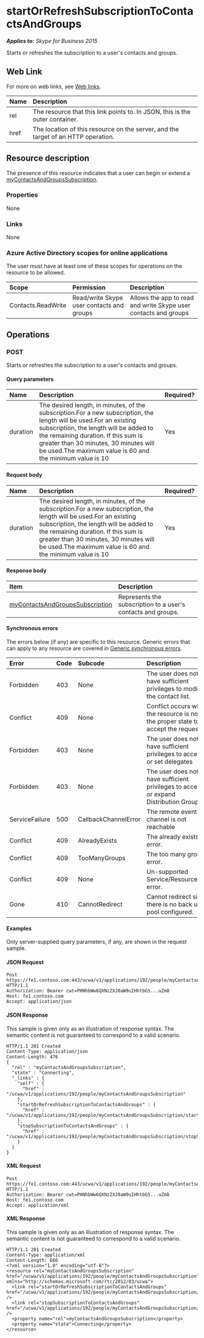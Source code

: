 # startOrRefreshSubscriptionToContactsAndGroups

 _**Applies to:** Skype for Business 2015_


Starts or refreshes the subscription to a user's contacts and groups.


## Web Link
<a name = "sectionSection0"> </a>


For more on web links, see [Web links](WebLinks.md).


|**Name**|**Description**|
|:-----|:-----|
|rel|The resource that this link points to. In JSON, this is the outer container.|
|href|The location of this resource on the server, and the target of an HTTP operation.|

## Resource description
<a name = "sectionSection1"> </a>


The presence of this resource indicates that a user can begin or extend a [myContactsAndGroupsSubscription](myContactsAndGroupsSubscription_ref.md).

### Properties



None

### Links



None

### Azure Active Directory scopes for online applications



The user must have at least one of these scopes for operations on the resource to be allowed.

|**Scope**|**Permission**|**Description**|
|:-----|:-----|:-----|
|Contacts.ReadWrite|Read/write Skype user contacts and groups|Allows the app to read and write Skype user contacts and groups|

## Operations



<a name="sectionSection2"></a>


### POST




Starts or refreshes the subscription to a user's contacts and groups.

#### Query parameters




|**Name**|**Description**|**Required?**|
|:-----|:-----|:-----|
|duration|The desired length, in minutes, of the subscription.For a new subscription, the length will be used.For an existing subscription, the length will be added to the remaining duration. If this sum is greater than 30 minutes, 30 minutes will be used.The maximum value is 60 and the minimum value is 10|Yes|


#### Request body




|**Name**|**Description**|**Required?**|
|:-----|:-----|:-----|
|duration|The desired length, in minutes, of the subscription.For a new subscription, the length will be used.For an existing subscription, the length will be added to the remaining duration. If this sum is greater than 30 minutes, 30 minutes will be used.The maximum value is 60 and the minimum value is 10 |Yes|

#### Response body



|**Item**|**Description**|
|:-----|:-----|
|[myContactsAndGroupsSubscription](contactsAndGroupsSubscription_ref.md)|Represents the subscription to a user's contacts and groups.|

#### Synchronous errors



The errors below (if any) are specific to this resource. Generic errors that can apply to any resource are covered in [Generic synchronous errors](GenericSynchronousErrors.md).

|**Error**|**Code**|**Subcode**|**Description**|
|:-----|:-----|:-----|:-----|
|Forbidden|403|None|The user does not have sufficient privileges to modify the contact list.|
|Conflict|409|None|Conflict occurs when the resource is not in the proper state to accept the request.|
|Forbidden|403|None|The user does not have sufficient privileges to access or set delegates|
|Forbidden|403|None|The user does not have sufficient privileges to access or expand Distribution Groups|
|ServiceFailure|500|CallbackChannelError|The remote event channel is not reachable|
|Conflict|409|AlreadyExists|The already exists error.|
|Conflict|409|TooManyGroups|The too many groups error.|
|Conflict|409|None|Un-supported Service/Resource/API error.|
|Gone|410|CannotRedirect|Cannot redirect since there is no back up pool configured.|

#### Examples



Only server-supplied query parameters, if any, are shown in the request sample.

#### JSON Request




```
Post https://fe1.contoso.com:443/ucwa/v1/applications/192/people/myContactsAndGroupsSubscription/startOrRefreshSubscriptionToContactsAndGroups HTTP/1.1
Authorization: Bearer cwt=PHNhbWw6QXNzZXJ0aW9uIHhtbG5...uZm8
Host: fe1.contoso.com
Accept: application/json
```


#### JSON Response



This sample is given only as an illustration of response syntax. The semantic content is not guaranteed to correspond to a valid scenario.
```
HTTP/1.1 201 Created
Content-Type: application/json
Content-Length: 476
{
  "rel" : "myContactsAndGroupsSubscription",
  "state" : "Connecting",
  "_links" : {
    "self" : {
      "href" : "/ucwa/v1/applications/192/people/myContactsAndGroupsSubscription"
    },
    "startOrRefreshSubscriptionToContactsAndGroups" : {
      "href" : "/ucwa/v1/applications/192/people/myContactsAndGroupsSubscription/startOrRefreshSubscriptionToContactsAndGroups"
    },
    "stopSubscriptionToContactsAndGroups" : {
      "href" : "/ucwa/v1/applications/192/people/myContactsAndGroupsSubscription/stopSubscriptionToContactsAndGroups"
    }
  }
}
```


#### XML Request




```
Post https://fe1.contoso.com:443/ucwa/v1/applications/192/people/myContactsAndGroupsSubscription/startOrRefreshSubscriptionToContactsAndGroups HTTP/1.1
Authorization: Bearer cwt=PHNhbWw6QXNzZXJ0aW9uIHhtbG5...uZm8
Host: fe1.contoso.com
Accept: application/xml
```


#### XML Response



This sample is given only as an illustration of response syntax. The semantic content is not guaranteed to correspond to a valid scenario.
```
HTTP/1.1 201 Created
Content-Type: application/xml
Content-Length: 666
<?xml version="1.0" encoding="utf-8"?>
<resource rel="myContactsAndGroupsSubscription" href="/ucwa/v1/applications/192/people/myContactsAndGroupsSubscription" xmlns="http://schemas.microsoft.com/rtc/2012/03/ucwa">
  <link rel="startOrRefreshSubscriptionToContactsAndGroups" href="/ucwa/v1/applications/192/people/myContactsAndGroupsSubscription/startOrRefreshSubscriptionToContactsAndGroups" />
  <link rel="stopSubscriptionToContactsAndGroups" href="/ucwa/v1/applications/192/people/myContactsAndGroupsSubscription/stopSubscriptionToContactsAndGroups" />
  <property name="rel">myContactsAndGroupsSubscription</property>
  <property name="state">Connecting</property>
</resource>
```


